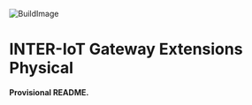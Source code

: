 ![BuildImage](https://travis-ci.org/INTER-IoT/gateway-extensions-physical.svg?branch=master)

# INTER-IoT Gateway Extensions Physical

**Provisional README.**
